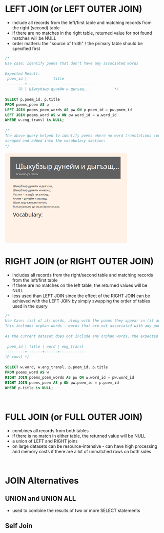 #  LEFT JOIN (or LEFT OUTER JOIN)

- include all records from the left/first table and matching records from the right (second) table
- if there are no matches in the right table, returned value for not found matches will be NULL
- order matters: the "source of truth" / the primary table should be specified first

```sql
/*
Use case: Identify poems that don't have any associated words

Expected Result:
 poem_id |            title             
---------+------------------------------
      78 | ЦIыхубзыр дунейм и дыгъэщ...           */

SELECT p.poem_id, p.title
FROM poems_poem AS p
LEFT JOIN poems_poem_words AS pw ON p.poem_id = pw.poem_id
LEFT JOIN poems_word AS w ON pw.word_id = w.word_id
WHERE w.eng_transl is NULL;

/*
The above query helped to identify poems where no word translations could be
scraped and added into the vocabulary section:
*/
```
<img src="https://github.com/kkumyk/python-and-sql-for-data-engineering/blob/main/SQL/_doc/missing_vocabulary.png" width=400 hight=500>

</br>

# RIGHT JOIN (or RIGHT OUTER JOIN)
- includes all records from the right/second table and matching records from the left/first table
- if there are no matches on the left table, the returned values will be NULL
- less used than LEFT JOIN since the effect of the RIGHT JOIN can be achieved with the LEFT JOIN by simply swapping the order of tables used in the query

```sql
/*
Use Case: list of all words, along with the poems they appear in (if any).
This includes orphan words - words that are not associated with any poem.

As the current dataset does not include any orphan words, the expected result will be:

 poem_id | title | word | eng_transl 
---------+-------+------+------------
(0 rows) */

SELECT w.word, w.eng_transl, p.poem_id, p.title
FROM poems_word AS w
RIGHT JOIN poems_poem_words AS pw ON w.word_id = pw.word_id
RIGHT JOIN poems_poem AS p ON pw.poem_id = p.poem_id
WHERE p.title is NULL;
```


<!-- 
return all words associated with a poem

SELECT p.poem_id, p.title, w.word, w.eng_transl
FROM poems_poem AS p
LEFT JOIN poems_poem_words AS pw ON p.poem_id = pw.poem_id
LEFT JOIN poems_word AS w ON pw.word_id = w.word_id
LIMIT 10; 

list words that only appear once among all poems:
 WITH word_frequency AS (
    SELECT w.word_id, w.word, w.eng_transl, COUNT(pw.poem_id) AS poem_count
    FROM poems_word AS w
    LEFT JOIN poems_poem_words AS pw ON w.word_id = pw.word_id
    GROUP BY w.word_id, w.word, w.eng_transl
)
SELECT p.poem_id, p.title, wf.word, wf.eng_transl, wf.poem_count
FROM word_frequency AS wf
JOIN poems_poem_words AS pw ON wf.word_id = pw.word_id
JOIN poems_poem AS p ON pw.poem_id = p.poem_id where wf.poem_count=1
ORDER BY wf.poem_count ASC;



show in which poems a word does appear:
SELECT p.poem_id, p.title, w.word, w.eng_transl
FROM poems_poem AS p
RIGHT JOIN poems_poem_words AS pw ON p.poem_id = pw.poem_id
RIGHT JOIN poems_word AS w ON pw.word_id = w.word_id
LIMIT 10;
-->


</br>


# FULL JOIN (or FULL OUTER JOIN)
- combines all records from both tables
- if there is no match in either table, the returned value will be NULL
- a union of LEFT and RIGHT joins
- on large datasets can be resource-intensive - can have high processing and memory costs if there are a lot of unmatched rows on both sides

<!-- ```sql

``` -->
</br>

# JOIN Alternatives

## UNION and UNION ALL
- used to combine the results of two or more SELECT statements

## Self Join

